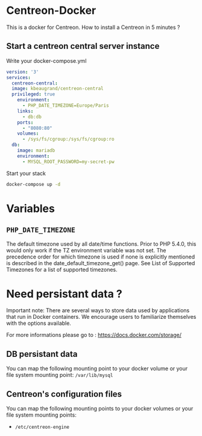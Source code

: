 # Centreon-Docker

This is a docker for Centreon. How to install a Centreon in 5 minutes ?

## Start a centreon central server instance

Write your docker-compose.yml
```yml
version: '3'
services: 
  centreon-central:
  image: kbeaugrand/centreon-central
  privileged: true
    environment:
      - PHP_DATE_TIMEZONE=Europe/Paris
    links: 
      - db:db
    ports: 
      - "8080:80"
    volumes:
      - /sys/fs/cgroup:/sys/fs/cgroup:ro
  db:
    image: mariadb
    environment: 
      - MYSQL_ROOT_PASSWORD=my-secret-pw
```

Start your stack
```sh
docker-compose up -d
```

# Variables

## `PHP_DATE_TIMEZONE`
The default timezone used by all date/time functions. Prior to PHP 5.4.0, this would only work if the TZ environment variable was not set. The precedence order for which timezone is used if none is explicitly mentioned is described in the date_default_timezone_get() page. See List of Supported Timezones for a list of supported timezones. 


# Need persistant data ?
Important note: There are several ways to store data used by applications that run in Docker containers. We encourage users to familiarize themselves with the options available.

For more informations please go to : https://docs.docker.com/storage/

## DB persistant data

You can map the following mounting point to your docker volume or your file system mounting point: 
`/var/lib/mysql`

## Centreon's configuration files

You can map the following mounting points to your docker volumes or your file system mounting points: 
* `/etc/centreon-engine`


